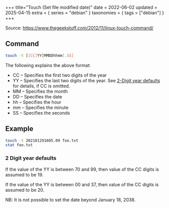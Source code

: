 +++
title="Touch (Set file modified date)"
date = 2022-06-02
updated = 2025-04-15
extra = { series = "debian" }
taxonomies = { tags = ["debian"] }
+++

Source: <https://www.thegeekstuff.com/2012/11/linux-touch-command/>

## Command

```sh
touch -t [[CC]YY]MMDDhhmm[.SS]
```

The following explains the above format:

- CC – Specifies the first two digits of the year
- YY – Specifies the last two digits of the year.
  See [2-Digit year defaults](#2-digit-year-defaults) for details, if CC is omitted.
- MM – Specifies the month
- DD – Specifies the date
- hh – Specifies the hour
- mm – Specifies the minute
- SS – Specifies the seconds

## Example

```sh
touch -t 202101291605.09 foo.txt
stat foo.txt
```

### 2 Digit year defaults

If the value of the YY is between 70 and 99,
then value of the CC digits is assumed to be 19.

If the value of the YY is between 00 and 37,
then value of the CC digits is assumed to be 20.

NB: It is not possible to set the date beyond January 18, 2038.
